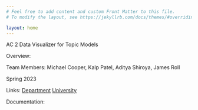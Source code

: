 ```yaml
---
# Feel free to add content and custom Front Matter to this file.
# To modify the layout, see https://jekyllrb.com/docs/themes/#overriding-theme-defaults

layout: home
---
```


AC 2 Data Visualizer for Topic Models

Overview:

Team Members:
Michael Cooper, Kalp Patel, Aditya Shiroya, James Roll

Spring 2023

Links:
[Department](https://ccse.kennesaw.edu/)
[University](https://kennesaw.edu/)

Documentation:


[Department]: https://ccse.kennesaw.edu/
[University]: https://kennesaw.edu/
